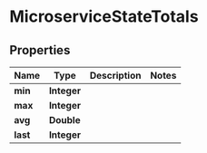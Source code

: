 

# MicroserviceStateTotals


## Properties

| Name | Type | Description | Notes |
|------------ | ------------- | ------------- | -------------|
|**min** | **Integer** |  |  |
|**max** | **Integer** |  |  |
|**avg** | **Double** |  |  |
|**last** | **Integer** |  |  |




